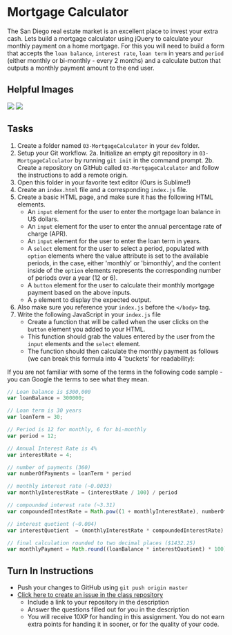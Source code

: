 # Mortgage Calculator

The San Diego real estate market is an excellent place to invest your extra cash. Lets build a mortgage calculator using jQuery to calculate your monthly payment on a home mortgage. 
For this you will need to build a form that accepts the `loan balance`, `interest rate`, `loan term` in years and `period` (either monthly or bi-monthly - every 2 months) and a calculate button that outputs a monthly payment amount to the end user.

## Helpful Images

<img src="http://i.imgur.com/Pn1GDZu.png" />
<img src="http://i.imgur.com/Amq3Vv9.png" />

## Tasks

1. Create a folder named `03-MortgageCalculator` in your `dev` folder.
2. Setup your Git workflow.
  2a. Initialize an empty git repository in `03-MortgageCalculator` by running `git init` in the command prompt.
  2b. Create a repository on GitHub called `03-MortgageCalculator` and follow the instructions to add a remote origin.
3. Open this folder in your favorite text editor (Ours is Sublime!)
4. Create an `index.html` file and a corresponding `index.js` file.
5. Create a basic HTML page, and make sure it has the following HTML elements.
    - An `input` element for the user to enter the mortgage loan balance in US dollars.
   - An `input` element for the user to enter the annual percentage rate of charge (APR).
   - An `input` element for the user to enter the loan term in years.
   - A `select` element for the user to select a period, populated with `option` elements where the value attribute is set to the available periods, in the case, either 'monthly' or 'bimonthly', and the content inside of the `option` elements represents the corresponding number of periods over a year (12 or 6).
   - A `button` element for the user to calculate their monthly mortgage payment based on the above inputs.
   - A `p` element to display the expected output.
7. Also make sure you reference your `index.js` before the `</body>` tag.
8. Write the following JavaScript in your `index.js` file
   - Create a function that will be called when the user clicks on the `button` element you added to your HTML.
   - This function should grab the values entered by the user from the `input` elements and the `select` element.
   - The function should then calculate the monthly payment as follows (we can break this formula into 4 'buckets' for readability):
        
If you are not familiar with some of the terms in the following code sample - you can Google the terms to see what they mean.

```js
// Loan balance is $300,000
var loanBalance = 300000;

// Loan term is 30 years
var loanTerm = 30;

// Period is 12 for monthly, 6 for bi-monthly
var period = 12;

// Annual Interest Rate is 4%
var interestRate = 4;

// number of payments (360)
var numberOfPayments = loanTerm * period

// monthly interest rate (~0.0033)      
var monthlyInterestRate = (interestRate / 100) / period          

// compounded interest rate (~3.31)
var compoundedIntestRate = Math.pow((1 + monthlyInterestRate), numberOfPayments)  

// interest quotient (~0.004)
var interestQuotient  = (monthlyInterestRate * compoundedInterestRate) / (compoundedIntestRate - 1)

// final calculation rounded to two decimal places ($1432.25)
var monthlyPayment = Math.round((loanBalance * interestQuotient) * 100) / 100;
```


## Turn In Instructions
* Push your changes to GitHub using `git push origin master`
* [Click here to create an issue in the class repository](https://www.github.com/OriginCodeAcademy/2016-SC-SummerCohort/issues/new?title=03-MortgageCalculator&body=1.%20Where%20can%20I%20find%20your%20repository%3F%20(Paste%20the%20url%20of%20your%20repository%20below)%0A%0A2.%20What%20was%20your%20biggest%20struggle%20in%20this%20assignment%3F%0A%0A2.%20What%20was%20your%20biggest%20accomplishment%20in%20this%20assignment%3F)
    * Include a link to your repository in the description
    * Answer the questions filled out for you in the description
    * You will receive 10XP for handing in this assignment. You do not earn extra points for handing it in sooner, or for the quality of your code.
